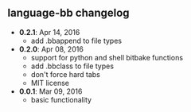 ## language-bb changelog

* **0.2.1**: Apr 14, 2016
	* add .bbappend to file types
* **0.2.0**: Apr 08, 2016
	* support for python and shell bitbake functions
	* add .bbclass to file types
	* don't force hard tabs
	* MIT license
* **0.0.1**: Mar 09, 2016
	* basic functionality
